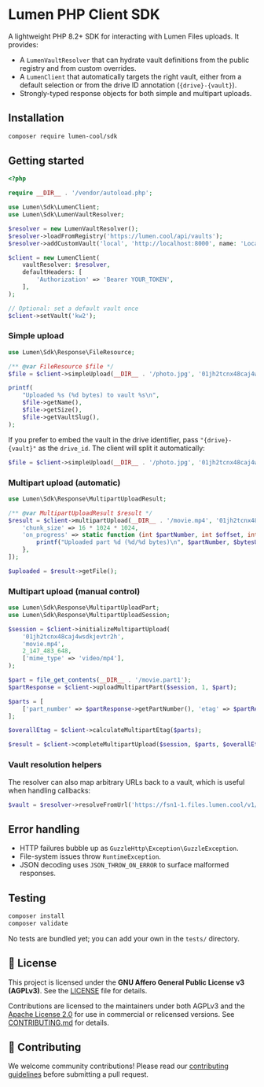 # Lumen PHP Client SDK

A lightweight PHP 8.2+ SDK for interacting with Lumen Files uploads. It provides:

* A `LumenVaultResolver` that can hydrate vault definitions from the public registry and from custom overrides.
* A `LumenClient` that automatically targets the right vault, either from a default selection or from the drive ID annotation (`{drive}-{vault}`).
* Strongly-typed response objects for both simple and multipart uploads.

## Installation

```bash
composer require lumen-cool/sdk
```

## Getting started

```php
<?php

require __DIR__ . '/vendor/autoload.php';

use Lumen\Sdk\LumenClient;
use Lumen\Sdk\LumenVaultResolver;

$resolver = new LumenVaultResolver();
$resolver->loadFromRegistry('https://lumen.cool/api/vaults');
$resolver->addCustomVault('local', 'http://localhost:8000', name: 'Local development');

$client = new LumenClient(
    vaultResolver: $resolver,
    defaultHeaders: [
        'Authorization' => 'Bearer YOUR_TOKEN',
    ],
);

// Optional: set a default vault once
$client->setVault('kw2');
```

### Simple upload

```php
use Lumen\Sdk\Response\FileResource;

/** @var FileResource $file */
$file = $client->simpleUpload(__DIR__ . '/photo.jpg', '01jh2tcnx48caj4wsdkjevtr2h');

printf(
    "Uploaded %s (%d bytes) to vault %s\n",
    $file->getName(),
    $file->getSize(),
    $file->getVaultSlug(),
);
```

If you prefer to embed the vault in the drive identifier, pass `"{drive}-{vault}"` as the `drive_id`. The client will split it automatically:

```php
$file = $client->simpleUpload(__DIR__ . '/photo.jpg', '01jh2tcnx48caj4wsdkjevtr2h-kw2');
```

### Multipart upload (automatic)

```php
use Lumen\Sdk\Response\MultipartUploadResult;

/** @var MultipartUploadResult $result */
$result = $client->multipartUpload(__DIR__ . '/movie.mp4', '01jh2tcnx48caj4wsdkjevtr2h', [
    'chunk_size' => 16 * 1024 * 1024,
    'on_progress' => static function (int $partNumber, int $offset, int $bytesUploaded, int $totalBytes): void {
        printf("Uploaded part %d (%d/%d bytes)\n", $partNumber, $bytesUploaded, $totalBytes);
    },
]);

$uploaded = $result->getFile();
```

### Multipart upload (manual control)

```php
use Lumen\Sdk\Response\MultipartUploadPart;
use Lumen\Sdk\Response\MultipartUploadSession;

$session = $client->initializeMultipartUpload(
    '01jh2tcnx48caj4wsdkjevtr2h',
    'movie.mp4',
    2_147_483_648,
    ['mime_type' => 'video/mp4'],
);

$part = file_get_contents(__DIR__ . '/movie.part1');
$partResponse = $client->uploadMultipartPart($session, 1, $part);

$parts = [
    ['part_number' => $partResponse->getPartNumber(), 'etag' => $partResponse->getEtag()],
];

$overallEtag = $client->calculateMultipartEtag($parts);

$result = $client->completeMultipartUpload($session, $parts, $overallEtag);
```

### Vault resolution helpers

The resolver can also map arbitrary URLs back to a vault, which is useful when handling callbacks:

```php
$vault = $resolver->resolveFromUrl('https://fsn1-1.files.lumen.cool/v1/files');
```

## Error handling

* HTTP failures bubble up as `GuzzleHttp\Exception\GuzzleException`.
* File-system issues throw `RuntimeException`.
* JSON decoding uses `JSON_THROW_ON_ERROR` to surface malformed responses.

## Testing

```bash
composer install
composer validate
```

No tests are bundled yet; you can add your own in the `tests/` directory.

## 📄 License

This project is licensed under the **GNU Affero General Public License v3 (AGPLv3)**. See the [LICENSE](./LICENSE) file
for details.

Contributions are licensed to the maintainers under both AGPLv3 and the [Apache License 2.0](./LICENSE-maintainers) for
use in commercial or relicensed versions. See [CONTRIBUTING.md](./CONTRIBUTING.md) for details.

## 🤝 Contributing

We welcome community contributions! Please read our [contributing guidelines](./CONTRIBUTING.md) before submitting a
pull request.
